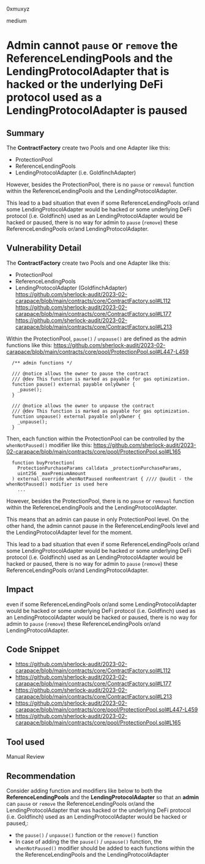 0xmuxyz

medium

# Admin cannot `pause` or `remove` the ReferenceLendingPools and the LendingProtocolAdapter that is hacked or the underlying DeFi protocol used as a LendingProtocolAdapter is paused

## Summary
The **ContractFactory** create two Pools and one Adapter like this:
- ProtectionPool
- ReferenceLendingPools 
- LendingProtocolAdapter (i.e. GoldfinchAdapter)

However, besides the ProtectionPool, there is no `pause` or `removal` function within the ReferenceLendingPools and the LendingProtocolAdapter. 

This lead to a bad situation that even if some ReferenceLendingPools or/and some LendingProtocolAdapter would be hacked or some underlying DeFi protocol (i.e. Goldfinch) used as an LendingProtocolAdapter would be hacked or paused, there is no way for admin to `pause` (`remove`) these ReferenceLendingPools or/and LendingProtocolAdapter.


## Vulnerability Detail
The **ContractFactory** create two Pools and one Adapter like this:
- ProtectionPool
- ReferenceLendingPools
- LendingProtocolAdapter (GoldfinchAdapter)
  https://github.com/sherlock-audit/2023-02-carapace/blob/main/contracts/core/ContractFactory.sol#L112
  https://github.com/sherlock-audit/2023-02-carapace/blob/main/contracts/core/ContractFactory.sol#L177
  https://github.com/sherlock-audit/2023-02-carapace/blob/main/contracts/core/ContractFactory.sol#L213


Within the ProtectionPool,
`pause()` / `unpause()` are defined as the admin functions like this:
https://github.com/sherlock-audit/2023-02-carapace/blob/main/contracts/core/pool/ProtectionPool.sol#L447-L459
```solidity
  /** admin functions */

  /// @notice allows the owner to pause the contract
  /// @dev This function is marked as payable for gas optimization.
  function pause() external payable onlyOwner {
    _pause();
  }

  /// @notice allows the owner to unpause the contract
  /// @dev This function is marked as payable for gas optimization.
  function unpause() external payable onlyOwner {
    _unpause();
  }
```
Then, each function within the ProtectionPool can be controlled by the `whenNotPaused()` modifier like this:
https://github.com/sherlock-audit/2023-02-carapace/blob/main/contracts/core/pool/ProtectionPool.sol#L165
```solidity
  function buyProtection(
    ProtectionPurchaseParams calldata _protectionPurchaseParams,
    uint256 _maxPremiumAmount
  ) external override whenNotPaused nonReentrant { //// @audit - the whenNotPaused() modifier is used here
    ...
``` 

However, besides the ProtectionPool, there is no `pause` or `removal` function within the ReferenceLendingPools and the LendingProtocolAdapter. 

This means that an admin can pause in only ProtectionPool level. On the other hand, the admin cannot pause in the ReferenceLendingPools level and the LendingProtocolAdapter level for the moment.

This lead to a bad situation that even if some ReferenceLendingPools or/and some LendingProtocolAdapter would be hacked or some underlying DeFi protocol (i.e. Goldfinch) used as an LendingProtocolAdapter would be hacked or paused, there is no way for admin to `pause` (`remove`) these ReferenceLendingPools or/and LendingProtocolAdapter.

## Impact
even if some ReferenceLendingPools or/and some LendingProtocolAdapter would be hacked or some underlying DeFi protocol (i.e. Goldfinch) used as an LendingProtocolAdapter would be hacked or paused, there is no way for admin to `pause` (`remove`) these ReferenceLendingPools or/and LendingProtocolAdapter.

## Code Snippet
- https://github.com/sherlock-audit/2023-02-carapace/blob/main/contracts/core/ContractFactory.sol#L112
- https://github.com/sherlock-audit/2023-02-carapace/blob/main/contracts/core/ContractFactory.sol#L177
- https://github.com/sherlock-audit/2023-02-carapace/blob/main/contracts/core/ContractFactory.sol#L213
- https://github.com/sherlock-audit/2023-02-carapace/blob/main/contracts/core/pool/ProtectionPool.sol#L447-L459
- https://github.com/sherlock-audit/2023-02-carapace/blob/main/contracts/core/pool/ProtectionPool.sol#L165

## Tool used
Manual Review

## Recommendation
Consider adding function and modifiers like below to both the **ReferenceLendingPools** and the **LendingProtocolAdapter** so that an **admin** can `pause` or `remove` the ReferenceLendingPools or/and the LendingProtocolAdapter that was hacked or the underlying DeFi protocol (i.e. Goldfinch) used as an LendingProtocolAdapter would be hacked or paused,:
- the `pause()` / `unpause()` function or the `remove()` function
- In case of adding the the `pause()` / `unpause()` function, the `whenNotPaused()` modifier should be added to each functions within the the ReferenceLendingPools and the LendingProtocolAdapter
